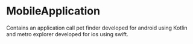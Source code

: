 # MobileApplication
Contains an application call pet finder developed for android using Kotlin and metro explorer developed for ios using swift.
